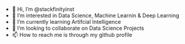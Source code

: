 - 👋 Hi, I’m @stackfinityinst
- 👀 I’m interested in Data Science, Machine Learnin & Deep Learning
- 🌱 I’m currently learning Artifcial Intelligence
- 💞️ I’m looking to collaborate on Data Science Projects
- 📫 How to reach me is through my github profile

<!---
stackfinityinst/stackfinityinst is a ✨ special ✨ repository because its `README.md` (this file) appears on your GitHub profile.
You can click the Preview link to take a look at your changes.
--->
